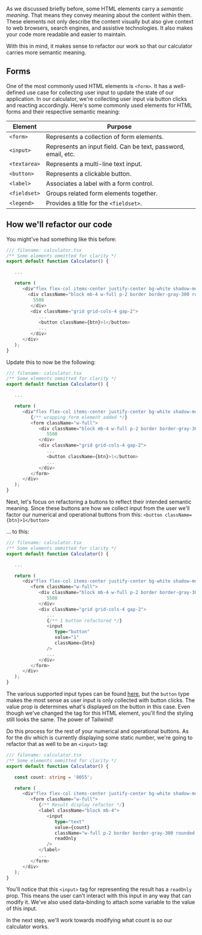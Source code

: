 As we discussed briefly before, some HTML elements carry a *semantic meaning*. That means they convey meaning about the content within them. These elements not only describe the content visually but also give context to web browsers, search engines, and assistive technologies. It also makes your code more readable and easier to maintain. 

With this in mind, it makes sense to refactor our work so that our calculator carries more semantic meaning.

## Forms
One of the most commonly used HTML elements is `<form>`. It has a well-defined use case for collecting user input to update the state of our application. In our calculator, we're collecting user input via button clicks and reacting accordingly. Here's some commonly used elements for HTML forms and their respective semantic meaning:

| **Element**   | **Purpose**                                                              |
|---------------|--------------------------------------------------------------------------|
| `<form>`      | Represents a collection of form elements.                               |
| `<input>`     | Represents an input field. Can be text, password, email, etc.           |
| `<textarea>`  | Represents a multi-line text input.                                     |
| `<button>`    | Represents a clickable button.                                          |
| `<label>`     | Associates a label with a form control.                                 |
| `<fieldset>`  | Groups related form elements together.                                  |
| `<legend>`    | Provides a title for the `<fieldset>`.                                   |


## How we'll refactor our code

You might've had something like this before:

```ts
/// filename: calculator.tsx
/** Some elements ommitted for clarity */
export default function Calculator() {

   ...

   return (
      <div"flex flex-col items-center justify-center bg-white shadow-md rounded-lg p-6">
        <div className="block mb-4 w-full p-2 border border-gray-300 rounded text-right">
          5508
         </div>
         <div className="grid grid-cols-4 gap-2">
            ...
            <button className={btn}>1</button>
            ...
         </div>
      </div>
   );
}
```

Update this to now be the following:

```ts
/// filename: calculator.tsx
/** Some elements ommitted for clarity */
export default function Calculator() {

   ...

   return (
      <div"flex flex-col items-center justify-center bg-white shadow-md rounded-lg p-6">
         {/** wrapping form element added */}
         <form className="w-full">
            <div className="block mb-4 w-full p-2 border border-gray-300 rounded text-right">
               5508
            </div>
            <div className="grid grid-cols-4 gap-2">
               ...
               <button className={btn}>1</button>
               ...
            </div>
         </form>
      </div>
   );
}
```

Next, let's focus on refactoring a buttons to reflect their intended semantic meaning. Since these buttons are how we collect input from the user we'll factor our numerical and operational buttons from this: `<button className={btn}>1</button>`

... to this:

```ts
/// filename: calculator.tsx
/** Some elements ommitted for clarity */
export default function Calculator() {

   ...

   return (
      <div"flex flex-col items-center justify-center bg-white shadow-md rounded-lg p-6">
         <form className="w-full">
            <div className="block mb-4 w-full p-2 border border-gray-300 rounded text-right">
               5508
            </div>
            <div className="grid grid-cols-4 gap-2">
               ...
               {/** 1 button refactored */}
               <input
                  type="button"
                  value="1"
                  className={btn}
               />
               ...
            </div>
         </form>
      </div>
   );
}
```

The various supported input types can be found [here](https://developer.mozilla.org/en-US/docs/Web/HTML/Element/input), but the `button` type makes the most sense as user input is only collected with button clicks. The value prop is determines what's displayed on the button in this case. Even though we've changed the tag for this HTML element, you'll find the styling still looks the same. The power of Tailwind!

Do this process for the rest of your numerical and operational buttons. As for the div which is currently displaying some static number, we're going to refactor that as well to be an `<input>` tag:

```ts
/// filename: calculator.tsx
/** Some elements ommitted for clarity */
export default function Calculator() {

   const count: string = '8055';

   return (
      <div"flex flex-col items-center justify-center bg-white shadow-md rounded-lg p-6">
         <form className="w-full">
            {/** Result display refactor */}
            <label className="block mb-4">
               <input
                  type="text"
                  value={count}
                  className="w-full p-2 border border-gray-300 rounded text-right"
                  readOnly
               />
            </label>
            ...
         </form>
      </div>
   );
}
```

You'll notice that this `<input>` tag for representing the result has a `readOnly` prop. This means the user can't interact with this input in any way that can modify it. We've also used data-binding to attach some variable to the value of this input. 

In the next step, we'll work towards modifying what count is so our calculator works.